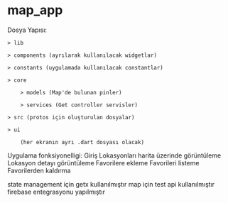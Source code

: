 # map_app

Dosya Yapısı:


    > lib

    > components (ayrılarak kullanılacak widgetlar)

    > constants (uygulamada kullanılacak constantlar)

    > core

        > models (Map'de bulunan pinler)

        > services (Get controller servisler)

    > src (protos için oluşturulan dosyalar)

    > ui

        (her ekranın ayrı .dart dosyası olacak)

Uygulama fonksiyonelligi:
Giriş
Lokasyonları harita üzerinde görüntüleme 
Lokasyon detayı görüntüleme
Favorilere ekleme
Favorileri listeme
Favorilerden kaldırma

state management için getx kullanılmıştır
map için test api kullanılmıştır
firebase entegrasyonu yapılmıştır

